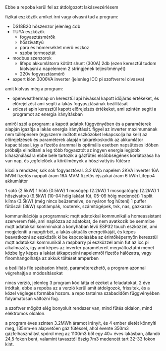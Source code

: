 Ebbe a repoba kerül fel az átdolgozott lakásvezérlésem

fizikai eszközök amiket írni vagy olvasni tud a program:
- DS18B20 hőszenzor jelenleg 4db
- TUYA eszközök
  - fogyasztásmérők
  - hőszivattyú
  - pára és hőmérséklet mérő eszköz
  - szoba termosztát
- modbus szenzorok
  - lifepo akkumlátorra kötött shunt (300A) 2db (ezen keresztül tudom kiolvasni a napelemem 2 stringjének teljesítményét)
  - 220v fogyasztásmérő
- axpert klón 3000VA inverter (jelenleg ICC pi szoftverrel olvasva)

amit kiolvas még a program:
- openweathermap on keresztül api hívással kapott időjárás értékeket, és előrejelzést ami segíti a lakás fogyasztásának beállítását
- solcast apin keresztül kapott előrejelzés értékeket, ami szintén segíti a programot az energia irányításban

amiről szól a program:
a kapott adatok függvényében és a paraméterek alapján igazítja a lakás energia irányítását.
figyel az inverter maximumának nem túllépésére (egyszerre indított eszközöket lekapcsolja ha kell)
az előrejelzések és paraméterek alapján takarékoskodik az akkumlátor kapacitással, így a fizetős árammal is
optimális esetben napsütéses időben próbálja elindítani a leg több fogyasztót az ingyen energia legjobb kihasználására
ebbe bele tartozik a gázfűtés elsőbbségének korlátozása ha van nap, és ,egfelelőek a körülmények a hőszivattyús fűtésre

kicsi a rendszer, sok sok fogyasztóval. 
3.2 kWp napelem
3KVA inverter
16A MVM fizetős nappali áram
16A MVM fizetős éjszakai áram
6 kWh Lifepo4 akkumlátor

1 sütő (2.5kW)
1 hűtő (0.5kW)
1 mosógép (2.2kW)
1 mosogatógép (2.2kW)
1 hőszivattyú (9.5kW) (10-04 hóig lakást fűt, 05-09 hóig medencét)
1 split klíma (3.5kW) (még nincs beüzemelve, de nyáron fog hűteni)
1 puffer fűtőszál (3kW)
spotlámpák, routerek, számítógépek, tvk, nas, gázkazán

kommunikációja a programnak:
mqtt adatokkal kommunikál a homeassistant szerverem felé, ami naplózza az adatokat, de nem avatkozik be semmibe
mqtt adatokkal komminukál a konyhában lévő ESP32 touch eszközzel, ami megjeleníti a napgörbét, a lakás aktuális energetikáját, és
képes beavatkozni az eszközök ki be kapcsolásába az érintőképernyőn keresztül
mqtt adatokkal kommunikál a raspbarry pi eszközzel amin fut az icc pi alkalmazás, így ami képes az inverter paramétereit megváltoztatni menet közbe
így képes a lakást átkapcsolni napelemről fizetős hálózatra, vagy finomhangolhatja az akkuk töltését amperben

a beállítás file szabadon írható, paraméterezhető, a program azonnal végrehajtja a módosításokat

nincs verzió, jelenleg 3 program kód látja el ezeket a feladatokat, 2 éve íródtak, ebbe a repoba az a verzió kerül amit átdolgozok, frissítek, és a közel végleges formába hozom.
a repo tartalma szabadidőm függvényében folyamatosan változni fog.

a szoftver mögött elég bonyolult rendszer van, mind fűtés oldalon, mind elektromos oldalon.

a program éves szinten 3.2MWh áramot irányít, és 4 ember életét könnyíti meg, 
135nm-en alapvetően gáz fűtéssel, ahol évente 350m3 gázfelhasználást spórol meg az 1100m3 ből egy 40+ éves lakásban,
állandó 24,5 fokon bent, valamint tavasztól őszig 7m3 medencét tart 32-33 fokon kint.
